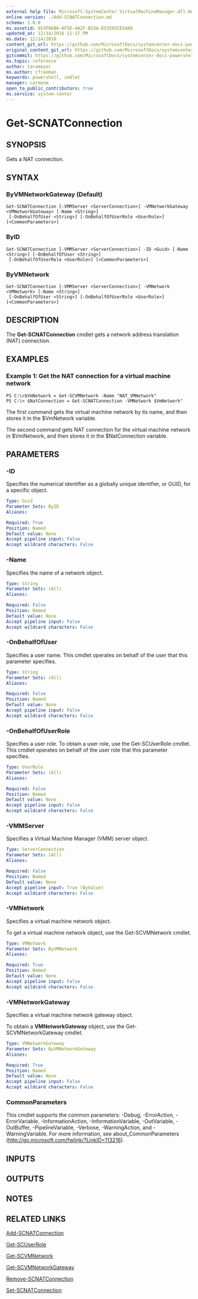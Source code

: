 ```yaml
---
external help file: Microsoft.SystemCenter.VirtualMachineManager.dll-Help.xml
online version: ./Add-SCNATConnection.md
schema: 2.0.0
ms.assetid: 653F06B0-AF5E-4A2F-B33A-D51593CE5A66
updated_at: 12/14/2016 11:37 PM
ms.date: 12/14/2016
content_git_url: https://github.com/MicrosoftDocs/systemcenter-docs-powershell/blob/master/systemcenter-cmdlets/SystemCenter2016/VirtualMachineManager/v1/Get-SCNATConnection.md
original_content_git_url: https://github.com/MicrosoftDocs/systemcenter-docs-powershell/blob/master/systemcenter-cmdlets/SystemCenter2016/VirtualMachineManager/v1/Get-SCNATConnection.md
gitcommit: https://github.com/MicrosoftDocs/systemcenter-docs-powershell/blob/ddd0fefc9adaabb9394eb6c21b33370913d1830d/systemcenter-cmdlets/SystemCenter2016/VirtualMachineManager/v1/Get-SCNATConnection.md
ms.topic: reference
author: tarameyer
ms.author: cfreeman
keywords: powershell, cmdlet
manager: carmonm
open_to_public_contributors: true
ms.service: system-center
---
```


# Get-SCNATConnection

## SYNOPSIS
Gets a NAT connection.

## SYNTAX

### ByVMNetworkGateway (Default)
```
Get-SCNATConnection [-VMMServer <ServerConnection>] -VMNetworkGateway <VMNetworkGateway> [-Name <String>]
 [-OnBehalfOfUser <String>] [-OnBehalfOfUserRole <UserRole>] [<CommonParameters>]
```

### ByID
```
Get-SCNATConnection [-VMMServer <ServerConnection>] -ID <Guid> [-Name <String>] [-OnBehalfOfUser <String>]
 [-OnBehalfOfUserRole <UserRole>] [<CommonParameters>]
```

### ByVMNetwork
```
Get-SCNATConnection [-VMMServer <ServerConnection>] -VMNetwork <VMNetwork> [-Name <String>]
 [-OnBehalfOfUser <String>] [-OnBehalfOfUserRole <UserRole>] [<CommonParameters>]
```

## DESCRIPTION
The **Get-SCNATConnection** cmdlet gets a network address translation (NAT) connection.

## EXAMPLES

### Example 1: Get the NAT connection for a virtual machine network
```
PS C:\>$VmNetwork = Get-SCVMNetwork -Name "NAT_VMNetwork"
PS C:\> $NatConnection = Get-SCNATConnection -VMNetwork $VmNetwork"
```

The first command gets the virtual machine network by its name, and then stores it in the $VmNetwork variable.

The second command gets NAT connection for the virtual machine network in $VmNetwork, and then stores it in the $NatConnection variable.

## PARAMETERS

### -ID
Specifies the numerical identifier as a globally unique identifier, or GUID, for a specific object.

```yaml
Type: Guid
Parameter Sets: ByID
Aliases: 

Required: True
Position: Named
Default value: None
Accept pipeline input: False
Accept wildcard characters: False
```

### -Name
Specifies the name of a network object.

```yaml
Type: String
Parameter Sets: (All)
Aliases: 

Required: False
Position: Named
Default value: None
Accept pipeline input: False
Accept wildcard characters: False
```

### -OnBehalfOfUser
Specifies a user name.
This cmdlet operates on behalf of the user that this parameter specifies.

```yaml
Type: String
Parameter Sets: (All)
Aliases: 

Required: False
Position: Named
Default value: None
Accept pipeline input: False
Accept wildcard characters: False
```

### -OnBehalfOfUserRole
Specifies a user role.
To obtain a user role, use the Get-SCUserRole cmdlet.
This cmdlet operates on behalf of the user role that this parameter specifies.

```yaml
Type: UserRole
Parameter Sets: (All)
Aliases: 

Required: False
Position: Named
Default value: None
Accept pipeline input: False
Accept wildcard characters: False
```

### -VMMServer
Specifies a Virtual Machine Manager (VMM) server object.

```yaml
Type: ServerConnection
Parameter Sets: (All)
Aliases: 

Required: False
Position: Named
Default value: None
Accept pipeline input: True (ByValue)
Accept wildcard characters: False
```

### -VMNetwork
Specifies a virtual machine network object.

To get a virtual machine network object, use the Get-SCVMNetwork cmdlet.

```yaml
Type: VMNetwork
Parameter Sets: ByVMNetwork
Aliases: 

Required: True
Position: Named
Default value: None
Accept pipeline input: False
Accept wildcard characters: False
```

### -VMNetworkGateway
Specifies a virtual machine network gateway object.

To obtain a **VMNetworkGateway** object, use the Get-SCVMNetworkGateway cmdlet.

```yaml
Type: VMNetworkGateway
Parameter Sets: ByVMNetworkGateway
Aliases: 

Required: True
Position: Named
Default value: None
Accept pipeline input: False
Accept wildcard characters: False
```

### CommonParameters
This cmdlet supports the common parameters: -Debug, -ErrorAction, -ErrorVariable, -InformationAction, -InformationVariable, -OutVariable, -OutBuffer, -PipelineVariable, -Verbose, -WarningAction, and -WarningVariable. For more information, see about_CommonParameters (http://go.microsoft.com/fwlink/?LinkID=113216).

## INPUTS

## OUTPUTS

## NOTES

## RELATED LINKS

[Add-SCNATConnection](xref:SystemCenter2016/VirtualMachineManager/v1/Add-SCNATConnection.md)

[Get-SCUserRole](xref:SystemCenter2016/VirtualMachineManager/v1/Get-SCUserRole.md)

[Get-SCVMNetwork](xref:SystemCenter2016/VirtualMachineManager/v1/Get-SCVMNetwork.md)

[Get-SCVMNetworkGateway](xref:SystemCenter2016/VirtualMachineManager/v1/Get-SCVMNetworkGateway.md)

[Remove-SCNATConnection](xref:SystemCenter2016/VirtualMachineManager/v1/Remove-SCNATConnection.md)

[Set-SCNATConnection](xref:SystemCenter2016/VirtualMachineManager/v1/Set-SCNATConnection.md)

